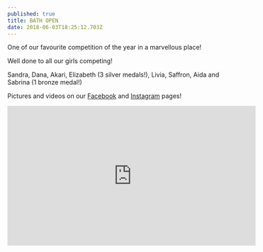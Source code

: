 ```yaml
---
published: true
title: BATH OPEN
date: 2018-06-03T18:25:12.703Z
---
```

One of our favourite competition of the year in a marvellous place!

Well done to all our girls competing!

Sandra, Dana, Akari, Elizabeth (3 silver medals!), Livia, Saffron, Aida and Sabrina (1 bronze medal!)

Pictures and videos on our [Facebook](https://www.facebook.com/Rhythmic-Excellence-787019504729313/) and [Instagram](https://www.instagram.com/p/BjmbT56lCRp/) pages!

<iframe width="560" height="315" src="https://www.youtube.com/embed/ncEI_OYdsgs" frameborder="0" allow="autoplay; encrypted-media" allowfullscreen></iframe>
